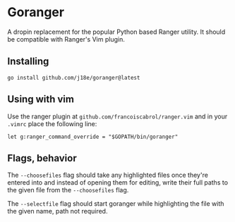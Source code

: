 # Goranger
A dropin replacement for the popular Python based Ranger utility. It should be
compatible with Ranger's Vim plugin.

## Installing
```
go install github.com/j18e/goranger@latest
```

## Using with vim
Use the ranger plugin at `github.com/francoiscabrol/ranger.vim` and in your
`.vimrc` place the following line:
```
let g:ranger_command_override = "$GOPATH/bin/goranger"
```

## Flags, behavior
The `--choosefiles` flag should take any highlighted files once they're entered
into and instead of opening them for editing, write their full paths to the
given file from the `--choosefiles` flag.

The `--selectfile` flag should start goranger while highlighting the file with
the given name, path not required.
